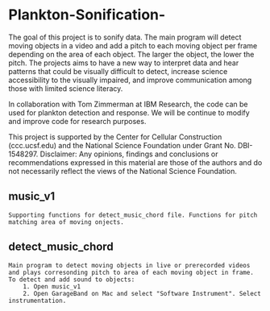 # Plankton-Sonification-

The goal of this project is to sonify data. The main program will detect moving objects in a video and add a pitch to each moving object per frame depending on the area of each object. The larger the object, the lower the pitch. The projects aims to have a new way to interpret data and hear patterns that could be visually difficult to detect, increase science accessibility to the visually impaired, and improve communication among those with limited science literacy. 

In collaboration with Tom Zimmerman at IBM Research, the code can be used for plankton detection and response. We will be continue to modify and improve code for research purposes.    

This project is supported by the Center for Cellular Construction (ccc.ucsf.edu) and the National Science Foundation under Grant No. DBI-1548297. Disclaimer: Any opinions, findings and conclusions or recommendations expressed in this material are those of the authors and do not necessarily reflect the views of the National Science Foundation.

## music_v1
	Supporting functions for detect_music_chord file. Functions for pitch matching area of moving onjects. 
	
## detect_music_chord
	Main program to detect moving objects in live or prerecorded videos and plays corresonding pitch to area of each moving object in frame. 
	To detect and add sound to objects:
		1. Open music_v1
		2. Open GarageBand on Mac and select "Software Instrument". Select instrumentation. 



